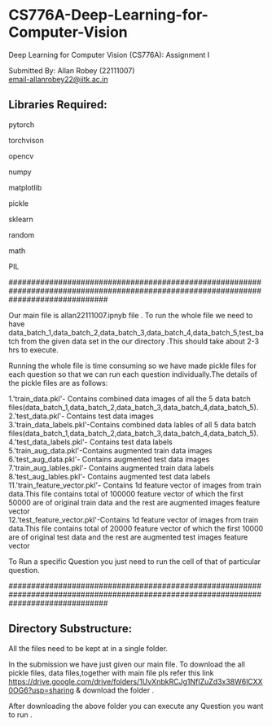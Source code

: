# CS776A-Deep-Learning-for-Computer-Vision
Deep Learning for Computer Vision (CS776A): Assignment I

Submitted By: Allan Robey (22111007)<br>
email-allanrobey22@iitk.ac.in

## Libraries Required:<br>
pytorch

torchvison

opencv

numpy

matplotlib

pickle

sklearn

random 

math

PIL 


######################################################################################################################################

Our main file is allan22111007.ipnyb file . To run the whole file we need to have data_batch_1,data_batch_2,data_batch_3,data_batch_4,data_batch_5,test_batch from the given data set in the our directory .This should take about 2-3 hrs to execute.

Running the whole file is time consuming so we have made pickle files for each question so that we can run each question individually.The details of the pickle files are as follows:<br>

1.'train_data.pkl'- Contains combined data images of all the 5 data batch files(data_batch_1,data_batch_2,data_batch_3,data_batch_4,data_batch_5).<br>
2.'test_data.pkl'- Contains test data images<br>
3.'train_data_labels.pkl'-Contains combined data lables of all 5 data batch files(data_batch_1,data_batch_2,data_batch_3,data_batch_4,data_batch_5).<br>
4.'test_data_labels.pkl'- Contains test data labels<br>
5.'train_aug_data.pkl'-Contains augmented train data images <br>
6.'test_aug_data.pkl'- Contains augmented test data images<br>
7.'train_aug_lables.pkl'- Contains augmented train data labels<br>
8.'test_aug_lables.pkl'- Contains augmented test data labels<br>
11.'train_feature_vector.pkl'- Contains 1d feature vector of images from train data.This file contains total of 100000 feature vector of which the first 50000 are of original train data and the rest are augmented images feature vector<br>
12.'test_feature_vector.pkl'-Contains 1d feature vector of images from train data.This file contains total of 20000 feature vector of which the first 10000 are of original test data and the rest are augmented test images feature vector<br>



To Run a specific Question you just need to run the cell of that of particular question.<br>

######################################################################################################################################

## Directory Substructure:<br>
All the files need to be kept at in a single folder.<br>



In the submission we have just given our main file. To download the all pickle files, data files,together with main file pls refer this link https://drive.google.com/drive/folders/1UvXnbkRCJg1NfIZuZd3x38W6lCXX0OG6?usp=sharing  & download the folder .

After downloading the above folder you can execute any Question you want to run .

